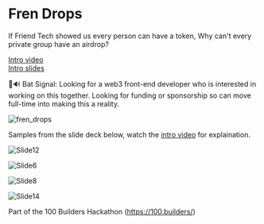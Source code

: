 # Fren Drops 

If Friend Tech showed us every person can have a token,
Why can't every private group have an airdrop?

[Intro video](https://www.loom.com/share/a8796cb5087840ce96b20f0cedd48e3f?sid=2debfb5c-b75e-4515-80b5-818a1f05972e)   
[Intro slides](https://docs.google.com/presentation/d/e/2PACX-1vTxIAfcZ1FCLWqXiyR4yxux5OKuUQ5phQIdHaGIT_eZKXAtD2hVHdx5VaN33TvdrE-2PGF9T-PAdmpF/pub?start=false&loop=false&delayms=3000)

🦇🔊 Bat Signal: Looking for a web3 front-end developer who is interested in working on this together. Looking for funding or sponsorship so can move full-time into making this a reality.

![fren_drops](https://github.com/lostintime101/100_builders/assets/92709487/0ba86d51-c7eb-49c4-8243-08eeda6e0a04)

Samples from the slide deck below, watch the [intro video](https://www.loom.com/share/a8796cb5087840ce96b20f0cedd48e3f?sid=2debfb5c-b75e-4515-80b5-818a1f05972e) for explaination.

![Slide12](https://github.com/lostintime101/100_builders/assets/92709487/2405d9d6-43d4-4366-8e29-b1c1b064e286)

![Slide6](https://github.com/lostintime101/100_builders/assets/92709487/e74666fe-a14b-4ecf-8d12-1159adac06f9)

![Slide8](https://github.com/lostintime101/100_builders/assets/92709487/fd59ec5c-d1ca-40d3-9b18-30f08ecb1fa7)

![Slide14](https://github.com/lostintime101/100_builders/assets/92709487/cee33a56-4177-4bce-82d7-5c7103058950)

Part of the 100 Builders Hackathon (https://100.builders/)

